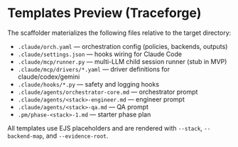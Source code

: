 # Templates Preview (Traceforge)

The scaffolder materializes the following files relative to the target directory:

- `.claude/orch.yaml` — orchestration config (policies, backends, outputs)
- `.claude/settings.json` — hooks wiring for Claude Code
- `.claude/mcp/runner.py` — multi-LLM child session runner (stub in MVP)
- `.claude/mcp/drivers/*.yaml` — driver definitions for claude/codex/gemini
- `.claude/hooks/*.py` — safety and logging hooks
- `.claude/agents/orchestrator-core.md` — orchestrator prompt
- `.claude/agents/<stack>-engineer.md` — engineer prompt
- `.claude/agents/<stack>-qa.md` — QA prompt
- `.pm/phase-<stack>-1.md` — starter phase plan

All templates use EJS placeholders and are rendered with `--stack`, `--backend-map`, and `--evidence-root`.
